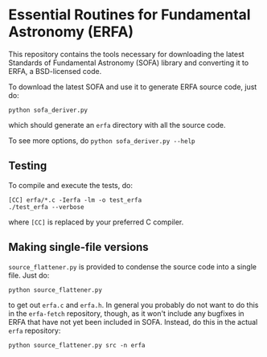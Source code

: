 Essential Routines for Fundamental Astronomy (ERFA)
===================================================

This repository contains the tools necessary for downloading the latest
Standards of Fundamental Astronomy (SOFA) library and converting it to ERFA,
a BSD-licensed code.

To download the latest SOFA and use it to generate ERFA source code, just do:

    python sofa_deriver.py

which should generate an `erfa` directory with all the source code.

To see more options, do ``python sofa_deriver.py --help``

Testing
-------

To compile and execute the tests, do:

    [CC] erfa/*.c -Ierfa -lm -o test_erfa
    ./test_erfa --verbose

where ``[CC]`` is replaced by your preferred C compiler.

Making single-file versions
---------------------------

`source_flattener.py` is provided to condense the source code into
a single file.  Just do:

    python source_flattener.py

to get out `erfa.c` and `erfa.h`.  In general you probably do not want to
do this in the `erfa-fetch` repository, though, as it won't include any
bugfixes in ERFA that have not yet been included in SOFA.  Instead, do this
in the actual `erfa` repository:

    python source_flattener.py src -n erfa
